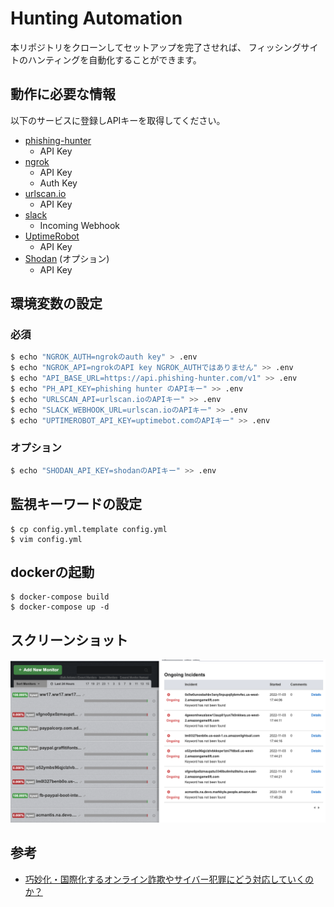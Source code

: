 # Hunting Automation

本リポジトリをクローンしてセットアップを完了させれば、
フィッシングサイトのハンティングを自動化することができます。

## 動作に必要な情報
以下のサービスに登録しAPIキーを取得してください。

* [phishing-hunter](https://phishing-hunter.com)
	* API Key
* [ngrok](https://ngrok.com/)
	* API Key
	* Auth Key
* [urlscan.io](https://urlscan.io/)
	* API Key
* [slack](https://slack.com/intl/ja-jp/help/articles/115005265063-Slack-%E3%81%A7%E3%81%AE-Incoming-Webhook-%E3%81%AE%E5%88%A9%E7%94%A8)
	* Incoming Webhook
* [UptimeRobot](https://uptimerobot.com/)
	* API Key
* [Shodan](https://www.shodan.io) (オプション)
	* API Key

## 環境変数の設定

### 必須
```bash
$ echo "NGROK_AUTH=ngrokのauth key" > .env
$ echo "NGROK_API=ngrokのAPI key NGROK_AUTHではありません" >> .env
$ echo "API_BASE_URL=https://api.phishing-hunter.com/v1" >> .env
$ echo "PH_API_KEY=phishing hunter のAPIキー" >> .env
$ echo "URLSCAN_API=urlscan.ioのAPIキー" >> .env
$ echo "SLACK_WEBHOOK_URL=urlscan.ioのAPIキー" >> .env
$ echo "UPTIMEROBOT_API_KEY=uptimebot.comのAPIキー" >> .env
```
### オプション
```bash
$ echo "SHODAN_API_KEY=shodanのAPIキー" >> .env
```

## 監視キーワードの設定
```
$ cp config.yml.template config.yml
$ vim config.yml
```

## dockerの起動
```
$ docker-compose build
$ docker-compose up -d
```

## スクリーンショット
![](./screenshots/uptimerobot.png)

## 参考
* [巧妙化・国際化するオンライン詐欺やサイバー犯罪にどう対応していくのか？](https://github.com/vavenger/fighting-phishing-methods)
